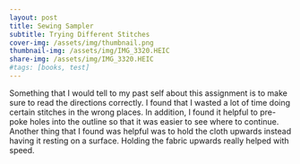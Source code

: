 ```yaml
---
layout: post
title: Sewing Sampler
subtitle: Trying Different Stitches
cover-img: /assets/img/thumbnail.png
thumbnail-img: /assets/img/IMG_3320.HEIC
share-img: /assets/img/IMG_3320.HEIC
#tags: [books, test]
---
```


Something that I would tell to my past self about this assignment is to make sure to read the directions correctly. I found that I wasted a lot of time 
doing certain stitches in the wrong places. In addition, I found it helpful to pre-poke holes into the outline so that it was easier to see where to continue. Another thing that I found was helpful was to hold the cloth upwards instead having it resting on a surface. Holding the fabric upwards really helped with speed.
